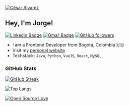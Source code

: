 [![César Álvarez](https://i.postimg.cc/J40zqGHK/Whats-App-Image-2025-05-26-at-22-31-51.jpg)](https://jorgebustamante.dev/)

## Hey, I'm Jorge!

[![Linkedin Badge](https://img.shields.io/badge/-Jorge%20Bustamante-blue?style=social&logo=Linkedin&logoColor=blue&link=https://www.linkedin.com/in/bustamantemezajorgeluis/)](https://www.linkedin.com/in/bustamantemezajorgeluis/)
[![Gmail Badge](https://img.shields.io/badge/-bustamante-c14438?style=social&logo=Gmail&logoColor=red&link=mailto:jorgebustamantemeza@gmail.com)](mailto:jorgebustamantemeza@gmail.com)
[![GitHub followers](https://img.shields.io/github/followers/joelouisbm?label=Follow&style=social)](https://github.com/joelouisbm) 

* I am a Frontend Developer from Bogotá, Colombia 🇨🇴
* Visit my [personal website](https://jorgebustamante.dev/) 
* Techstack: `Java`, `Python`, `VueJS`, `React`, `MySQL` 

### GitHub Stats

[![GitHub Streak](https://github-readme-streak-stats.herokuapp.com?user=joelouisbm&theme=dracula)](https://git.io/streak-stats)

![Top Langs](https://github-readme-stats.vercel.app/api/top-langs/?username=joelouisbm&hide_progress=true&bg_color=00000000&hide_progress=true&card_width=495&layout=compact&text_color=acacac)

[![Open Source Love](https://badges.frapsoft.com/os/v1/open-source.svg?v=102)](https://github.com/ellerbrock/open-source-badge/)

